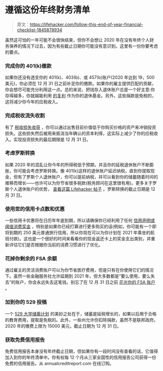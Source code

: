 # 遵循这份年终财务清单

> 原文：<https://lifehacker.com/follow-this-end-of-year-financial-checklist-1845878934>

虽然这可怕的一年可能不会很快结束，但你不会想让 2020 年在没有年终个人财务保养的情况下过去，因为有些截止日期你可能没有意识到。这里有一份你要考虑的要点。



### **完成你的 401(k)缴款**

如果你还没有透支你的 401(k)、403(b)、或 457(b)账户(2020 年达到 19，500 美元)，你必须在 12 月 31 日之前补足你的缴款。如果你的雇主提供匹配的贡献，你会想尽可能充分利用这一点。总的来说，把钱存入退休账户总是一个好主意:你存得越多，你就越能利用 [的复利](https://www.investor.gov/financial-tools-calculators/calculators/compound-interest-calculator) 作为你的退休基金。另外，这些捐款是免税的，这将减少你今年的应税收入。

### **完成税收流失收割**

有了 [税收损失收获](https://www.investopedia.com/terms/t/taxgainlossharvesting.asp) ，你可以通过出售目前价值低于你购买价格的资产来冲销投资损失。这些损失然后被用来抵消当年确认的资本利得，这实际上减少了你的应税收入。实现投资损失的最后期限是 12 月 31 日。

### **考虑罗斯转换**

如果 2020 年的混乱让你今年的所得税低于预期，并且你的延税退休账户不断膨胀，你可能会考虑罗斯转换。像 401(k)这样的退休账户延迟纳税，直到你提取现金，但有了罗斯个人退休账户，你可以提前纳税，并可以看到你的储蓄随着时间的推移而增长——也许可以为你节省很多税款(税务顾问在这里很有用)。更多关于罗斯个人退休账户的优势， [查看这篇 Lifehacker 帖子](https://twocents.lifehacker.com/why-you-need-a-roth-ira-1823805955#:~:text=The%20key%20differentiator%20between%20a,the%20contributions%20or%20the%20earnings) 。罗斯转换的截止日期是 12 月 31 日。

### **使用您的信用卡点数和优惠**

一些信用卡优惠将在日历年年底到期，所以请确保你已经利用了任何 [信用声明或阈值消费奖金](https://thepointsguy.com/guide/end-of-year-credit-card-to-do-list/) ，特别是如果你已经打算进行更多购买的话(例如，你可能有一个即将到期的 250 美元普通旅行信用，所以你现在可以为你计划在 2021 年乘坐的航班付款)。这也是一个很好的时间来看看你的现金返还卡上的奖金支出类别，并重新评估它们是否根据你当前的消费习惯进行了优化。

### **花掉你剩余的 FSA 余额**

通过雇主的灵活消费账户可以为你节省医疗费用，但是只有在你使用它们的情况下。虽然一些金融服务社允许延期到 2021 年，但大多数都是“要么使用，要么失去”的账户，你会永远失去这笔钱。别忘了在 12 月 31 日之前 [花光你的 FSA 账户](https://twocents.lifehacker.com/how-to-spend-your-extra-fsa-money-1821055768) 。

### **加到你的** **529 投稿**

一个 [529 大学储蓄计划](https://twocents.lifehacker.com/how-to-open-a-529-college-savings-plan-for-your-kid-1797609312) 的美妙之处在于，储蓄是延税增长的，如果以后用于合格的教育费用，提取是免税的。此外，一些州允许你扣除捐款，虽然不是联邦政府。2020 年的缴费上限为 15000 美元，截止日期为 12 月 31 日。

### **获取免费信用报告**

免费信用报告本身没有年终截止日期，但如果你有一段时间没有查看的话，它值得加入到你的年终清单中。你有权每 12 个月从三家全国性的信用报告公司获得一份免费的信用报告。从 annualcreditreport.com 在线订购。